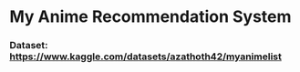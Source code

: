 # My Anime Recommendation System

### Dataset: https://www.kaggle.com/datasets/azathoth42/myanimelist

